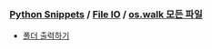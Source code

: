 ### [Python Snippets](../../contents.md) / [File IO](../contents.md) / [os.walk 모든 파일](contents.md)
- [폴더 출력하기](폴더%20출력하기.md)